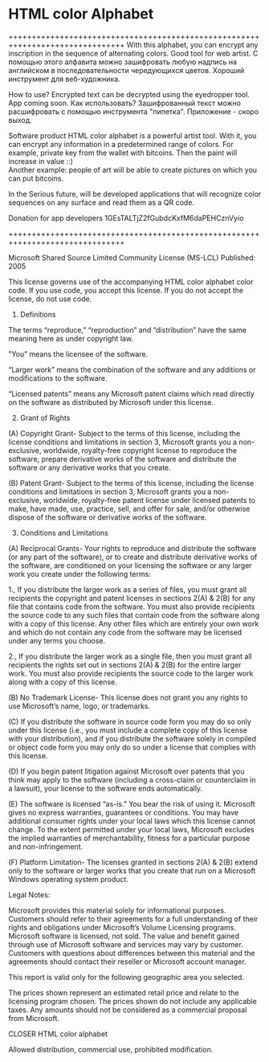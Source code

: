 # HTML color Alphabet
+++++++++++++++++++++++++++++++++++++++++++++++++++++++++++++++++++++++++++++++
With this alphabet, you can encrypt any inscription in the sequence of alternating colors. Good tool for web artist.
С помощью этого алфавита можно зашифровать любую надпись на английском в последовательности чередующихся цветов. Хороший инструмент для веб-художника.

How to use? Encrypted text can be decrypted using the eyedropper tool. App coming soon.
Как использовать? Зашифрованный текст можно расшифровать с помощью инструмента "пипетка". Приложение - скоро выход. 

Software product HTML color alphabet is a powerful artist tool. With it, you can encrypt any information in a predetermined range of colors. For example, private key from the wallet with bitcoins.  Then the paint will increase in value ::)  
Another example: people of art will be able to create pictures on which you can put bitcoins.

In the Serious future, will be developed applications that will recognize color sequences on any surface and read them as a QR code.

Donation for app developers  1GEsTALTjZ2fGubdcKxfM6daPEHCznVyio


+++++++++++++++++++++++++++++++++++++++++++++++++++++++++++++++++++++++++++++++

Microsoft Shared Source Limited Community License (MS-LCL)
Published: 2005


This license governs use of the accompanying HTML color alphabet color code. If you use  code, you accept this license. If you do not accept the license, do not use code.



1. Definitions

The terms “reproduce,” “reproduction” and “distribution” have the same meaning here as under copyright law.

”You” means the licensee of the software.

“Larger work” means the combination of the software and any additions or modifications to the software.

“Licensed patents” means any Microsoft patent claims which read directly on the software as distributed by Microsoft under this license.



2. Grant of Rights

(A) Copyright Grant- Subject to the terms of this license, including the license conditions and limitations in section 3, Microsoft grants you a non-exclusive, worldwide, royalty-free copyright license to reproduce the software, prepare derivative works of the software and distribute the software or any derivative works that you create.

(B) Patent Grant- Subject to the terms of this license, including the license conditions and limitations in section 3, Microsoft grants you a non-exclusive, worldwide, royalty-free patent license under licensed patents to make, have made, use, practice, sell, and offer for sale, and/or otherwise dispose of the software or derivative works of the software.



3. Conditions and Limitations

(A) Reciprocal Grants- Your rights to reproduce and distribute the software (or any part of the software), or to create and distribute derivative works of the software, are conditioned on your licensing the software or any larger work you create under the following terms:

1., If you distribute the larger work as a series of files, you must grant all recipients the copyright and patent licenses in sections 2(A) & 2(B) for any file that contains code from the software. You must also provide recipients the source code to any such files that contain code from the software along with a copy of this license. Any other files which are entirely your own work and which do not contain any code from the software may be licensed under any terms you choose.

2., If you distribute the larger work as a single file, then you must grant all recipients the rights set out in sections 2(A) & 2(B) for the entire larger work. You must also provide recipients the source code to the larger work along with a copy of this license.

(B) No Trademark License- This license does not grant you any rights to use Microsoft’s name, logo, or trademarks.

(C) If you distribute the software in source code form you may do so only under this license (i.e., you must include a complete copy of this license with your distribution), and if you distribute the software solely in compiled or object code form you may only do so under a license that complies with this license.

(D) If you begin patent litigation against Microsoft over patents that you think may apply to the software (including a cross-claim or counterclaim in a lawsuit), your license to the software ends automatically.

(E) The software is licensed “as-is.” You bear the risk of using it. Microsoft gives no express warranties, guarantees or conditions. You may have additional consumer rights under your local laws which this license cannot change. To the extent permitted under your local laws, Microsoft excludes the implied warranties of merchantability, fitness for a particular purpose and non-infringement.

(F) Platform Limitation- The licenses granted in sections 2(A) & 2(B) extend only to the software or larger works that you create that run on a Microsoft Windows operating system product.



Legal Notes:

Microsoft provides this material solely for informational purposes. Customers should refer to their agreements for a full understanding of their rights and obligations under Microsoft’s Volume Licensing programs. Microsoft software is licensed, not sold. The value and benefit gained through use of Microsoft software and services may vary by customer. Customers with questions about differences between this material and the agreements should contact their reseller or Microsoft account manager.

This report is valid only for the following geographic area you selected.

The prices shown represent an estimated retail price and relate to the licensing program chosen. The prices shown do not include any applicable taxes. Any amounts should not be considered as a commercial proposal from Microsoft.





CLOSER HTML color alphabet

Allowed distribution, commercial use, prohibited modification.
